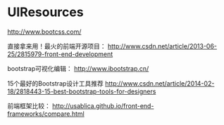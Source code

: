 UIResources
===========

http://www.bootcss.com/

直接拿来用！最火的前端开源项目：
  http://www.csdn.net/article/2013-06-25/2815979-front-end-development

bootstrap可视化编辑：
  http://www.ibootstrap.cn/
  
15个最好的Bootstrap设计工具推荐
  http://www.csdn.net/article/2014-02-18/2818443-15-best-bootstrap-tools-for-designers
  
前端框架比较：
  http://usablica.github.io/front-end-frameworks/compare.html

